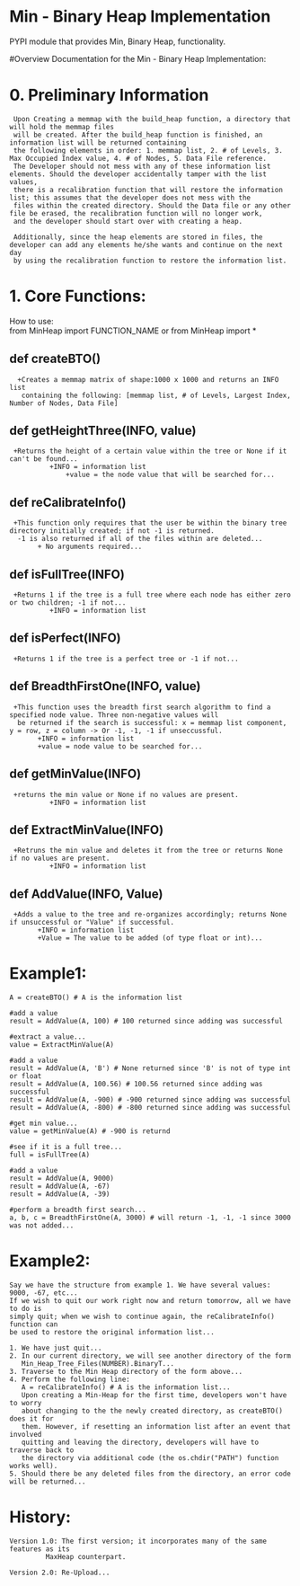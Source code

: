 # Min - Binary Heap Implementation
PYPI module that provides Min, Binary Heap, functionality.

#Overview
Documentation for the Min - Binary Heap Implementation:
# 0. Preliminary Information

     Upon Creating a memmap with the build_heap function, a directory that will hold the memmap files
     will be created. After the build_heap function is finished, an information list will be returned containing
     the following elements in order: 1. memmap list, 2. # of Levels, 3. Max Occupied Index value, 4. # of Nodes, 5. Data File reference.
     The Developer should not mess with any of these information list elements. Should the developer accidentally tamper with the list values,
     there is a recalibration function that will restore the information list; this assumes that the developer does not mess with the
     files within the created directory. Should the Data file or any other file be erased, the recalibration function will no longer work,
     and the developer should start over with creating a heap.

     Additionally, since the heap elements are stored in files, the developer can add any elements he/she wants and continue on the next day
     by using the recalibration function to restore the information list.

# 1. Core Functions:

  How to use: <br/>
      from MinHeap import FUNCTION_NAME or from MinHeap import *

  ## def createBTO()
      +Creates a memmap matrix of shape:1000 x 1000 and returns an INFO list
       containing the following: [memmap list, # of Levels, Largest Index, Number of Nodes, Data File]

  ## def getHeightThree(INFO, value)
     +Returns the height of a certain value within the tree or None if it can't be found...
     	      +INFO = information list
	      	      +value = the node value that will be searched for...

  ## def reCalibrateInfo()
     +This function only requires that the user be within the binary tree directory initially created; if not -1 is returned.
      -1 is also returned if all of the files within are deleted...
     	   + No arguments required...

  ## def isFullTree(INFO)
     +Returns 1 if the tree is a full tree where each node has either zero or two children; -1 if not...
     	      +INFO = information list

  ## def isPerfect(INFO)
     +Returns 1 if the tree is a perfect tree or -1 if not...

  ## def BreadthFirstOne(INFO, value)
     +This function uses the breadth first search algorithm to find a specified node value. Three non-negative values will
      be returned if the search is successful: x = memmap list component, y = row, z = column -> Or -1, -1, -1 if unseccussful.
     	   +INFO = information list
	   	   +value = node value to be searched for...

  ## def getMinValue(INFO)
     +returns the min value or None if no values are present.
     	      +INFO = information list

  ## def ExtractMinValue(INFO)
     +Retruns the min value and deletes it from the tree or returns None if no values are present.
     	      +INFO = information list

  ## def AddValue(INFO, Value)
     +Adds a value to the tree and re-organizes accordingly; returns None if unsuccessful or "Value" if successful.
     	   +INFO = information list
	   	   +Value = The value to be added (of type float or int)...

# Example1:

	A = createBTO() # A is the information list

	#add a value
	result = AddValue(A, 100) # 100 returned since adding was successful

	#extract a value...
	value = ExtractMinValue(A)

	#add a value
	result = AddValue(A, 'B') # None returned since 'B' is not of type int or float
	result = AddValue(A, 100.56) # 100.56 returned since adding was successful
	result = AddValue(A, -900) # -900 returned since adding was successful
	result = AddValue(A, -800) # -800 returned since adding was successful

	#get min value...
	value = getMinValue(A) # -900 is returnd

	#see if it is a full tree...
	full = isFullTree(A)

	#add a value
	result = AddValue(A, 9000)
	result = AddValue(A, -67)
	result = AddValue(A, -39)

	#perform a breadth first search...
	a, b, c = BreadthFirstOne(A, 3000) # will return -1, -1, -1 since 3000 was not added...

# Example2:

	Say we have the structure from example 1. We have several values: 9000, -67, etc...
	If we wish to quit our work right now and return tomorrow, all we have to do is
	simply quit; when we wish to continue again, the reCalibrateInfo() function can
	be used to restore the original information list...

	1. We have just quit...
	2. In our current directory, we will see another directory of the form
	   Min_Heap_Tree_Files(NUMBER).BinaryT...
	3. Traverse to the Min Heap directory of the form above...
	4. Perform the following line:
	   A = reCalibrateInfo() # A is the information list...
	   Upon creating a Min-Heap for the first time, developers won't have to worry
	   about changing to the the newly created directory, as createBTO() does it for
	   them. However, if resetting an information list after an event that involved
	   quitting and leaving the directory, developers will have to traverse back to
	   the directory via additional code (the os.chdir("PATH") function works well).
	5. Should there be any deleted files from the directory, an error code will be returned...

# History:

	Version 1.0: The first version; it incorporates many of the same features as its
		     MaxHeap counterpart.

	Version 2.0: Re-Upload...